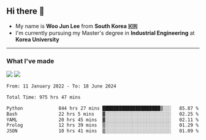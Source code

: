 ## Hi there 👋

- My name is **Woo Jun Lee** from **South Korea 🇰🇷**
- I'm currently pursuing my Master's degree in **Industrial Engineering** at **Korea University**

---

### What I've made

<a href="https://share.streamlit.io/tomtom1103/kuiai_hackathon_2022/main/JL_app.py"><img src="https://img.shields.io/badge/Journey Lee-161B22?style=for-the-badge&logo=streamlit&logoColor=FF4B4B"/></a> <a href="https://jeon-100.github.io/Dangzang/"><img src="https://img.shields.io/badge/당신을 위한 장학금, 당장!-161B22?style=for-the-badge&logo=react&logoColor=#61DAFB"/></a>

<!--START_SECTION:waka-->

```txt
From: 11 January 2022 - To: 18 June 2024

Total Time: 975 hrs 47 mins

Python             844 hrs 27 mins █████████████████████▒░░░   85.87 %
Bash               22 hrs 5 mins   ▓░░░░░░░░░░░░░░░░░░░░░░░░   02.25 %
YAML               20 hrs 45 mins  ▓░░░░░░░░░░░░░░░░░░░░░░░░   02.11 %
Prolog             12 hrs 39 mins  ▒░░░░░░░░░░░░░░░░░░░░░░░░   01.29 %
JSON               10 hrs 41 mins  ▒░░░░░░░░░░░░░░░░░░░░░░░░   01.09 %
```

<!--END_SECTION:waka-->
